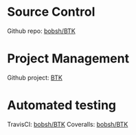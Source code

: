 # Source Control

Github repo: [bobsh/BTK](https://github.com/bobsh/BTK/)

# Project Management

Github project: [BTK](https://github.com/bobsh/BTK/projects/1)

# Automated testing

TravisCI: [bobsh/BTK](https://travis-ci.org/bobsh/BTK)
Coveralls: [bobsh/BTK](https://coveralls.io/github/bobsh/BTK)